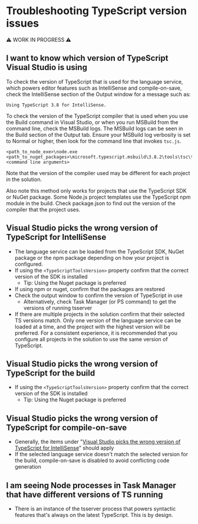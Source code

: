 # Troubleshooting TypeScript version issues

:warning: WORK IN PROGRESS :warning:

## I want to know which version of TypeScript Visual Studio is using

To check the version of TypeScript that is used for the language service, which powers editor features such as IntelliSense and compile-on-save, check the IntelliSense section of the Output window for a message such as:

```
Using TypeScript 3.8 for IntelliSense.
```

To check the version of the TypeScript compiler that is used when you use the Build command in Visual Studio, or when you run MSBuild from the command line, check the MSBuild logs. The MSBuild logs can be seen in the Build section of the Output tab. Ensure your MSBuild log verbosity is set to Normal or higher, then look for the command line that invokes `tsc.js`.

```
<path_to_node_exe>\node.exe <path_to_nuget_packages>\microsoft.typescript.msbuild\3.8.2\tools\tsc\tsc.js  <command line arguments>
```

Note that the version of the compiler used may be different for each project in the solution.
 
Also note this method only works for projects that use the TypeScript SDK or NuGet package. Some Node.js project templates use the TypeScript npm module in the build. Check package.json to find out the version of the compiler that the project uses.

## Visual Studio picks the wrong version of TypeScript for IntelliSense

* The language service can be loaded from the TypeScript SDK, NuGet package or the npm package depending on how your project is configured.
* If using the `<TypeScriptToolsVersion>` property confirm that the correct version of the SDK is installed
   * Tip: Using the Nuget package is preferred
* If using npm or nuget, confirm that the packages are restored
* Check the output window to confirm the version of TypeScript in use
  * Alternatively, check Task Manager (or PS command) to get the versions of running tsserver
* If there are multiple projects in the solution confirm that their selected TS versions match. Only one version of the language service can be loaded at a time, and the project with the highest version will be preferred. For a consistent experience, it is recommended that you configure all projects in the solution to use the same version of TypeScript.

## Visual Studio picks the wrong version of TypeScript for the build

* If using the `<TypeScriptToolsVersion>` property confirm that the correct version of the SDK is installed
   * Tip: Using the Nuget package is preferred
   
## Visual Studio picks the wrong version of TypeScript for compile-on-save

* Generally, the items under "[Visual Studio picks the wrong version of TypeScript for IntelliSense]()" should apply
* If the selected language service doesn't match the selected version for the build, compile-on-save is disabled to avoid conflicting code generation

## I am seeing Node processes in Task Manager that have different versions of TS running

* There is an instance of the tsserver process that powers syntactic features that's always on the latest TypeScript. This is by design.
